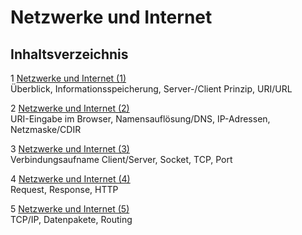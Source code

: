 # Netzwerke und Internet

## Inhaltsverzeichnis

1 [Netzwerke und Internet (1)](NETWORKING_sx_1.md)  
  Überblick, Informationsspeicherung, Server-/Client Prinzip, URI/URL

2 [Netzwerke und Internet (2)](NETWORKING_sx_2.md)  
  URI-Eingabe im Browser, Namensauflösung/DNS, IP-Adressen, Netzmaske/CDIR

3 [Netzwerke und Internet (3)](NETWORKING_sx_3.md)  
  Verbindungsaufname Client/Server, Socket, TCP, Port
  
4 [Netzwerke und Internet (4)](NETWORKING_sx_4.md)  
  Request, Response, HTTP

5 [Netzwerke und Internet (5)](NETWORKING_sx_5.md)  
  TCP/IP, Datenpakete, Routing
